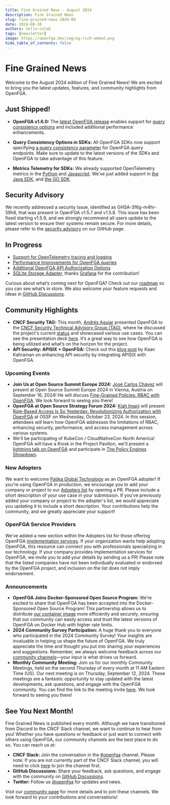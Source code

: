 ```yaml
---
title: Fine Grained News - August 2024
description: Fine Grained News
slug: fine-grained-news-2024-08
date: 2024-08-30
authors: hello-caleb
tags: [newsletter]
image: https://openfga.dev/img/og-rich-embed.png
hide_table_of_contents: false
---
```

# Fine Grained News

Welcome to the August 2024 edition of Fine Grained News! We are excited to bring you the latest updates, features, and community highlights from OpenFGA. 

## Just Shipped!

* **OpenFGA v1.6.0:** The [latest OpenFGA release](https://github.com/openfga/openfga/releases/tag/v1.6.0) enables support for [query consistency options](https://openfga.dev/docs/interacting/consistency) and included additional performance enhancements.

* **Query Consistency Options in SDKs:** All OpenFGA SDKs now support specifying [a query consistency parameter](https://openfga.dev/docs/interacting/consistency) for OpenFGA query endpoints. Make sure to update to the latest versions of the SDKs and OpenFGA to take advantage of this feature.

* **Metrics Telemetry for SDKs:** We already supported OpenTelemetry metrics in the [Python](https://github.com/openfga/python-sdk/) and [Javascript](https://github.com/openfga/js-sdk/). We’ve just added support in [the Java SDK](https://github.com/openfga/java-sdk/releases/tag/v0.6.1), and [the GO SDK](https://github.com/openfga/go-sdk/releases/v0.6.0). 

## Security Advisory

We recently addressed a security issue, identified as GHSA-3f6g-m4hr-59h8, that was present in OpenFGA v1.5.7 and v1.5.8. This issue has been fixed starting v1.5.9, and we strongly recommend all users update to the latest version to ensure their systems remain secure. For more details, please refer to the [security advisory](https://github.com/openfga/openfga/security/advisories/GHSA-3f6g-m4hr-59h8) on our GitHub page.

## In Progress

* [Support for OpenTelemetry tracing and logging](https://github.com/openfga/roadmap/issues/41)
* [Performance Improvements for OpenFGA queries](https://github.com/openfga/roadmap/issues/61)  
* [Additional OpenFGA API Authorization Options](https://github.com/openfga/roadmap/issues/30)  
* [SQLite Storage Adapter](https://github.com/openfga/roadmap/issues/56), thanks [Grafana](https://grafana.com/) for the contribution!

Curious about what’s coming next for OpenFGA? Check out our [roadmap](https://github.com/orgs/openfga/projects/1/views/1) so you can see what’s in store. We also welcome your feature requests and ideas in [GitHub Discussions](https://github.com/orgs/openfga/discussions/categories/ideas).

## Community Highlights

* **CNCF Security TAG:** This month, [Andrés Aguiar](https://www.linkedin.com/in/aaguiar/) presented OpenFGA to the [CNCF Security Technical Advisory Group (TAG)](https://tag-security.cncf.io/), where he discussed the project's current [status](https://github.com/cncf/tag-security/issues/1339) and showcased various use cases. You can see the presentation deck [here](https://docs.google.com/presentation/d/1-TFfvKPi3jJ-jO-bjsHb3Soj_kKcQCf4Y_UvST7z744/edit#slide=id.p). It’s a great way to see how OpenFGA is being utilized and what’s on the horizon for the project.
* **API Security: APISIX + OpenFGA:** Check out this [blog post](https://dev.to/kaankahraman/supercharging-api-security-apisix-with-openfga-45da) by Kaan Kahraman on enhancing API security by integrating APISIX with OpenFGA.

### Upcoming Events

* **Join Us at Open Source Summit Europe 2024:** [José Carlos Chávez](https://www.linkedin.com/in/jcchavezs/) will present at Open Source Summit Europe 2024 in Vienna, Austria on September 16, 2024! He will discuss [Fine-Grained Policies: RBAC with OpenFGA](https://osseu2024.sched.com/event/1ej2u/fine-grained-policies-rbac-with-openfga-jose-carlos-chavez-okta). We look forward to seeing you there!  
* **OpenFGA at Open Source Strategy Forum 2024:** [Kiah Imani](https://www.linkedin.com/in/kiah-tolliver/) will present [Role-Based Access Is So Yesterday: Revolutionizing Authorization with OpenFGA](https://sossfusion2024.sched.com/event/1hcQa?iframe=no) at OSSF on Wednesday, October 23, 2024. In this session, attendees will learn how OpenFGA addresses the limitations of RBAC, enhancing security, performance, and access management across various systems.  
* We'll be participating of KubeCon / CloudNativeCon North America! OpenFGA will have a Kiosk in the Project Pavilion, we'll present a [lightning talk on OpenFGA](https://kccncna2024.sched.com/event/1iWA6/openfga-the-cloud-native-way-to-implement-fine-grained-authorization-project-lightning-talk) and participate in [The Policy Engines Showdown](https://kccncna2024.sched.com/event/1i7qp/the-policy-engines-showdown-gabriel-l-manor-permitio-andres-aguiar-okta-omri-gazitt-aserto-anders-eknert-styra-sarah-cecchetti-aws?iframe=no).

### New Adopters

We want to welcome [Patika Global Technology](https://patikaglobal.com/) as an OpenFGA adopter! If you're using OpenFGA in production, we encourage you to add your company or project to our [Adopters list](https://github.com/openfga/community/blob/main/ADOPTERS.md) by opening a PR. Please include a short description of your use case in your submission. If you’ve previously added your company or project to the adopter's list, we would appreciate you updating it to include a short description. Your contributions help the community, and we greatly appreciate your support!

### OpenFGA Service Providers

We’ve added a new section within the Adopters list for those offering OpenFGA [implementation services](https://github.com/openfga/community/blob/main/ADOPTERS.md#companies-offering-openfga-implementation-services). If your organization wants help adopting OpenFGA, this resource can connect you with professionals specializing in our technology. If your company provides implementation services for OpenFGA, we invite you to add your details by sending us a PR!  Please note that the listed companies have not been individually evaluated or endorsed by the OpenFGA project, and inclusion on the list does not imply endorsement.

### Announcements

* **OpenFGA Joins Docker-Sponsored Open Source Program:** We’re excited to share that OpenFGA has been accepted into the Docker-Sponsored Open Source Program! This partnership allows us to distribute [our container image](https://hub.docker.com/r/openfga/openfga) more efficiently and securely, ensuring that our community can easily access and trust the latest versions of OpenFGA on Docker Hub with higher rate limits.
* **2024 Community Survey Participation:** A huge thank you to everyone who participated in the 2024 Community Survey! Your insights are invaluable in helping us shape the future of OpenFGA. We truly appreciate the time and thought you put into sharing your experiences and suggestions. Remember, we always welcome feedback across our [community channels](https://openfga.dev/community)—your input is what drives us forward.  
* **Monthly Community Meeting:** Join us for our monthly Community Meetings, held on the second Thursday of every month at 11 AM Eastern Time (US). Our next meeting is on Thursday, September 12, 2024. These meetings are a fantastic opportunity to stay updated with the latest developments, ask questions, and engage with the OpenFGA community. You can find the link to the meeting invite [here](https://openfga.dev/docs/community\#monthly-community-meetings). We look forward to seeing you there!

## See You Next Month!

Fine Grained News is published every month. Although we have transitioned from Discord to the CNCF Slack channel, we want to continue to hear from you\! Whether you have questions or feedback or just want to connect with others using OpenFGA, our community channels are the best place to do so. You can reach us at:

* **CNCF Slack:** Join the conversation in the [#openfga](https://cloud-native.slack.com/archives/C06G1NNH47N) channel. Please note: If you are not currently part of the CNCF Slack channel, you will need to click [here](https://slack.cncf.io/) to join the channel first.  
* **GitHub Discussions:** Share your feedback, ask questions, and engage with the community on [GitHub Discussions](https://github.com/orgs/openfga/discussions).  
* **Twitter:** Follow us [@openfga](https://twitter.com/openfga) for updates and news.

Visit our [community page](https://openfga.dev/docs/community) for more details and to join these channels. We look forward to your contributions and conversations!  
